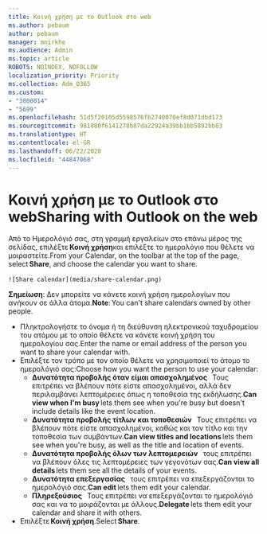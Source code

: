 ```yaml
---
title: Κοινή χρήση με το Outlook στο web
ms.author: pebaum
author: pebaum
manager: mnirkhe
ms.audience: Admin
ms.topic: article
ROBOTS: NOINDEX, NOFOLLOW
localization_priority: Priority
ms.collection: Adm_O365
ms.custom:
- "3800014"
- "5699"
ms.openlocfilehash: 51d5f20105d5598576fb2740070ef8d071dbd173
ms.sourcegitcommit: 981880f6141278b87da22924a39bb1bb5892bb83
ms.translationtype: HT
ms.contentlocale: el-GR
ms.lasthandoff: 06/22/2020
ms.locfileid: "44847068"
---
```

# <a name="sharing-with-outlook-on-the-web"></a><span data-ttu-id="02c56-102">Κοινή χρήση με το Outlook στο web</span><span class="sxs-lookup"><span data-stu-id="02c56-102">Sharing with Outlook on the web</span></span>

<span data-ttu-id="02c56-103">Από το Ημερολόγιό σας, στη γραμμή εργαλείων στο επάνω μέρος της σελίδας, επιλέξτε **Κοινή χρήση**και επιλέξτε το ημερολόγιο που θέλετε να μοιραστείτε.</span><span class="sxs-lookup"><span data-stu-id="02c56-103">From your Calendar, on the toolbar at the top of the page, select **Share**, and choose the calendar you want to share.</span></span>

    ![Share calendar](media/share-calendar.png)

<span data-ttu-id="02c56-104">**Σημείωση**: Δεν μπορείτε να κάνετε κοινή χρήση ημερολογίων που ανήκουν σε άλλα άτομα.</span><span class="sxs-lookup"><span data-stu-id="02c56-104">**Note**: You can't share calendars owned by other people.</span></span>

- <span data-ttu-id="02c56-105">Πληκτρολογήστε το όνομα ή τη διεύθυνση ηλεκτρονικού ταχυδρομείου του ατόμου με το οποίο θέλετε να κάνετε κοινή χρήση του ημερολογίου σας.</span><span class="sxs-lookup"><span data-stu-id="02c56-105">Enter the name or email address of the person you want to share your calendar with.</span></span>
- <span data-ttu-id="02c56-106">Επιλέξτε τον τρόπο με τον οποίο θέλετε να χρησιμοποιεί το άτομο το ημερολόγιό σας:</span><span class="sxs-lookup"><span data-stu-id="02c56-106">Choose how you want the person to use your calendar:</span></span>
    - <span data-ttu-id="02c56-107">**Δυνατότητα προβολής όταν είμαι απασχολημένος**   Τους επιτρέπει να βλέπουν πότε είστε απασχολημένοι, αλλά δεν περιλαμβάνει λεπτομέρειες όπως η τοποθεσία της εκδήλωσης.</span><span class="sxs-lookup"><span data-stu-id="02c56-107">**Can view when I'm busy** lets them see when you're busy but doesn't include details like the event location.</span></span>
    - <span data-ttu-id="02c56-108">**Δυνατότητα προβολής τίτλων και τοποθεσιών**   Τους επιτρέπει να βλέπουν πότε είστε απασχολημένοι, καθώς και τον τίτλο και την τοποθεσία των συμβάντων.</span><span class="sxs-lookup"><span data-stu-id="02c56-108">**Can view titles and locations** lets them see when you're busy, as well as the title and location of events.</span></span>
    - <span data-ttu-id="02c56-109">**Δυνατότητα προβολής όλων των λεπτομερειών**   τους επιτρέπει να βλέπουν όλες τις λεπτομέρειες των γεγονότων σας.</span><span class="sxs-lookup"><span data-stu-id="02c56-109">**Can view all details** lets them see all the details of your events.</span></span>
    - <span data-ttu-id="02c56-110">**Δυνατότητα επεξεργασίας**   τους επιτρέπει να επεξεργάζονται το ημερολόγιό σας.</span><span class="sxs-lookup"><span data-stu-id="02c56-110">**Can edit** lets them edit your calendar.</span></span>
    - <span data-ttu-id="02c56-111">**Πληρεξούσιος**   Τους επιτρέπει να επεξεργάζονται το ημερολόγιό σας και να το μοιράζονται με άλλους.</span><span class="sxs-lookup"><span data-stu-id="02c56-111">**Delegate** lets them edit your calendar and share it with others.</span></span>
- <span data-ttu-id="02c56-112">Επιλέξτε **Κοινή χρήση**.</span><span class="sxs-lookup"><span data-stu-id="02c56-112">Select **Share**.</span></span>
